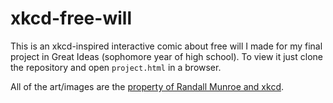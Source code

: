 # xkcd-free-will

This is an xkcd-inspired interactive comic about free will I made for my final project in Great Ideas (sophomore year of high school). To view it just clone the repository and open `project.html` in a browser.

All of the art/images are the [property of Randall Munroe and xkcd](https://xkcd.com/license.html).
